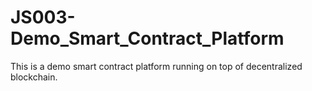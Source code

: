 # JS003-Demo_Smart_Contract_Platform
This is a demo smart contract platform running on top of decentralized blockchain.
